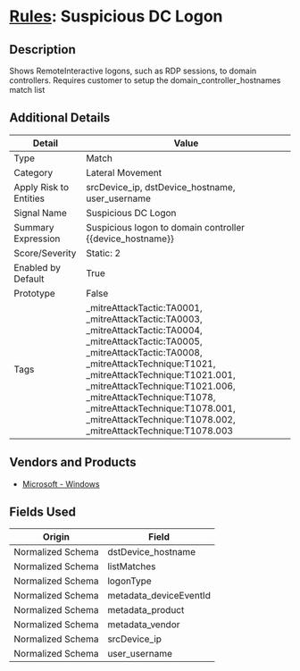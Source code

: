 # [Rules](README.md): Suspicious DC Logon

## Description
Shows RemoteInteractive logons, such as RDP sessions, to domain controllers. Requires customer to setup the domain_controller_hostnames match list

## Additional Details
|Detail|Value|
|----|----|
|Type|Match|
|Category|Lateral Movement|
|Apply Risk to Entities|srcDevice_ip, dstDevice_hostname, user_username|
|Signal Name|Suspicious DC Logon|
|Summary Expression|Suspicious logon to domain controller {{device_hostname}}|
|Score/Severity|Static: 2|
|Enabled by Default|True|
|Prototype|False|
|Tags|_mitreAttackTactic:TA0001, _mitreAttackTactic:TA0003, _mitreAttackTactic:TA0004, _mitreAttackTactic:TA0005, _mitreAttackTactic:TA0008, _mitreAttackTechnique:T1021, _mitreAttackTechnique:T1021.001, _mitreAttackTechnique:T1021.006, _mitreAttackTechnique:T1078, _mitreAttackTechnique:T1078.001, _mitreAttackTechnique:T1078.002, _mitreAttackTechnique:T1078.003|
## Vendors and Products
- [Microsoft - Windows](../products/1ff7546c-cb36-4a24-87f7-89d2cecc5761.md)


## Fields Used

|Origin|Field|
|----|----|
|Normalized Schema|dstDevice_hostname|
|Normalized Schema|listMatches|
|Normalized Schema|logonType|
|Normalized Schema|metadata_deviceEventId|
|Normalized Schema|metadata_product|
|Normalized Schema|metadata_vendor|
|Normalized Schema|srcDevice_ip|
|Normalized Schema|user_username|


